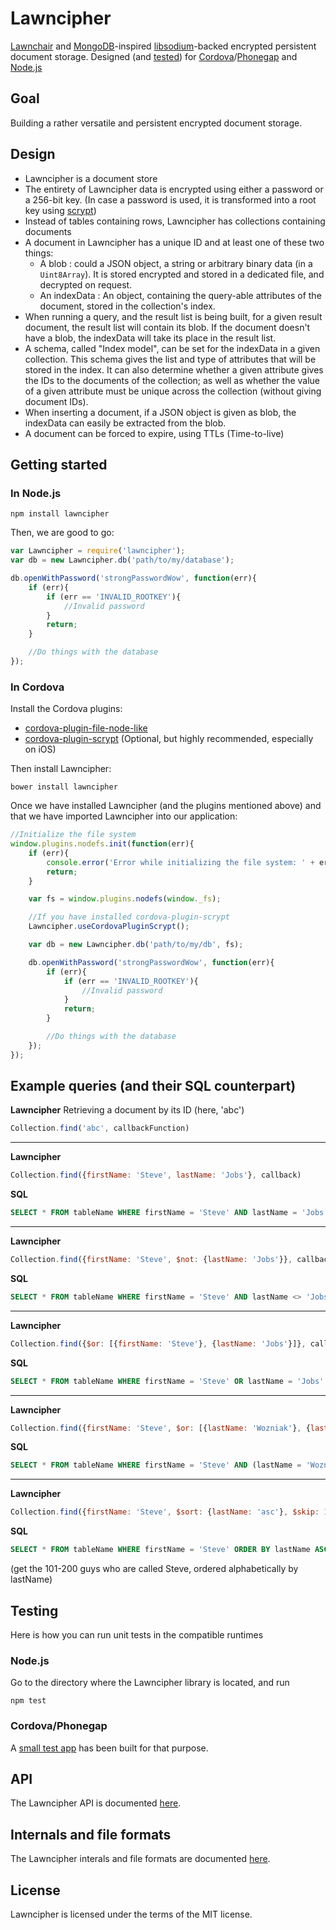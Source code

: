 # Lawncipher

[Lawnchair](http://brian.io/lawnchair) and [MongoDB](https://www.mongodb.org)-inspired [libsodium](https://github.com/jedisct1/libsodium)-backed encrypted persistent document storage. Designed (and [tested](#testing)) for [Cordova](http://cordova.apache.org)/[Phonegap](http://phonegap.com) and [Node.js](https://nodejs.org)

## Goal

Building a rather versatile and persistent encrypted document storage.

## Design

* Lawncipher is a document store
* The entirety of Lawncipher data is encrypted using either a password or a 256-bit key. (In case a password is used, it is transformed into a root key using [scrypt](http://www.tarsnap.com/scrypt.html))
* Instead of tables containing rows, Lawncipher has collections containing documents
* A document in Lawncipher has a unique ID and at least one of these two things:
    * A blob : could a JSON object, a string or arbitrary binary data (in a `Uint8Array`). It is stored encrypted and stored in a dedicated file, and decrypted on request.
    * An indexData : An object, containing the query-able attributes of the document, stored in the collection's index.
* When running a query, and the result list is being built, for a given result document, the result list will contain its blob. If the document doesn't have a blob, the indexData will take its place in the result list.
* A schema, called "Index model", can be set for the indexData in a given collection. This schema gives the list and type of attributes that will be stored in the index. It can also determine whether a given attribute gives the IDs to the documents of the collection; as well as whether the value of a given attribute must be unique across the collection (without giving document IDs).
* When inserting a document, if a JSON object is given as blob, the indexData can easily be extracted from the blob.
* A document can be forced to expire, using TTLs (Time-to-live)

## Getting started

### In Node.js

```shell
npm install lawncipher
```

Then, we are good to go:

```js
var Lawncipher = require('lawncipher');
var db = new Lawncipher.db('path/to/my/database');

db.openWithPassword('strongPasswordWow', function(err){
    if (err){
        if (err == 'INVALID_ROOTKEY'){
            //Invalid password
        }
        return;
    }

    //Do things with the database
});
```

### In Cordova

Install the Cordova plugins:
* [cordova-plugin-file-node-like](https://github.com/LockateMe/cordova-plugin-file-node-like)
* [cordova-plugin-scrypt](https://github.com/Crypho/cordova-plugin-scrypt) (Optional, but highly recommended, especially on iOS)

Then install Lawncipher:

```shell
bower install lawncipher
```

Once we have installed Lawncipher (and the plugins mentioned above) and that we have imported Lawncipher into our application:

```js
//Initialize the file system
window.plugins.nodefs.init(function(err){
    if (err){
        console.error('Error while initializing the file system: ' + err);
        return;
    }

    var fs = window.plugins.nodefs(window._fs);

    //If you have installed cordova-plugin-scrypt
    Lawncipher.useCordovaPluginScrypt();

    var db = new Lawncipher.db('path/to/my/db', fs);

    db.openWithPassword('strongPasswordWow', function(err){
        if (err){
            if (err == 'INVALID_ROOTKEY'){
                //Invalid password
            }
            return;
        }

        //Do things with the database
    });
});
```

## Example queries (and their SQL counterpart)

__Lawncipher__
Retrieving a document by its ID (here, 'abc')

```js
Collection.find('abc', callbackFunction)
```

-----------------

__Lawncipher__
```js
Collection.find({firstName: 'Steve', lastName: 'Jobs'}, callback)
```
__SQL__
```sql
SELECT * FROM tableName WHERE firstName = 'Steve' AND lastName = 'Jobs'
```

-----------------

__Lawncipher__
```js
Collection.find({firstName: 'Steve', $not: {lastName: 'Jobs'}}, callback)
```
__SQL__
```sql
SELECT * FROM tableName WHERE firstName = 'Steve' AND lastName <> 'Jobs'
```

-----------------

__Lawncipher__
```js
Collection.find({$or: [{firstName: 'Steve'}, {lastName: 'Jobs'}]}, callback)
```
__SQL__
```sql
SELECT * FROM tableName WHERE firstName = 'Steve' OR lastName = 'Jobs'  
```

-----------------

__Lawncipher__
```js
Collection.find({firstName: 'Steve', $or: [{lastName: 'Wozniak'}, {lastName: 'Jobs'}])
```
__SQL__
```sql
SELECT * FROM tableName WHERE firstName = 'Steve' AND (lastName = 'Wozniak' OR lastName = 'Jobs')
```

-----------------

__Lawncipher__
```js
Collection.find({firstName: 'Steve', $sort: {lastName: 'asc'}, $skip: 100}, callback, 100)
```

__SQL__
```sql
SELECT * FROM tableName WHERE firstName = 'Steve' ORDER BY lastName ASC LIMIT 100 OFFSET 100
```
(get the 101-200 guys who are called Steve, ordered alphabetically by lastName)

## Testing

Here is how you can run unit tests in the compatible runtimes

### Node.js

Go to the directory where the Lawncipher library is located, and run

```shell
npm test
```

### Cordova/Phonegap

A [small test app](https://github.com/LockateMe/Lawncipher-cordova-test) has been built for that purpose.

## API

The Lawncipher API is documented [here](https://github.com/LockateMe/Lawncipher/blob/master/doc/API.md).

## Internals and file formats

The Lawncipher interals and file formats are documented [here](https://github.com/LockateMe/Lawncipher/blob/master/doc/Internals.md).

## License

Lawncipher is licensed under the terms of the MIT license.
